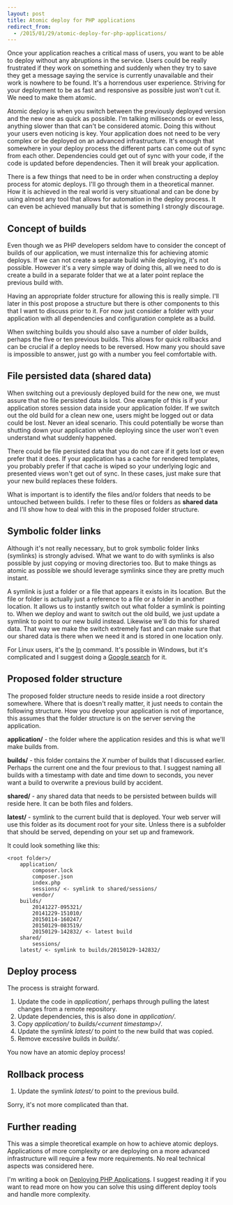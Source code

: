 ```yaml
---
layout: post
title: Atomic deploy for PHP applications
redirect_from: 
  - /2015/01/29/atomic-deploy-for-php-applications/
---
```


Once your application reaches a critical mass of users, you want to be able to deploy without any abruptions in the service. Users could be really frustrated if they work on something and suddenly when they try to save they get a message saying the service is currently unavailable and their work is nowhere to be found. It's a horrendous user experience. Striving for your deployment to be as fast and responsive as possible just won't cut it. We need to make them atomic. 

<!-- more -->

Atomic deploy is when you switch between the previously deployed version and the new one as quick as possible. I'm talking milliseconds or even less, anything slower than that can't be considered atomic. Doing this without your users even noticing is key. Your application does not need to be very complex or be deployed on an advanced infrastructure. It's enough that somewhere in your deploy process the different parts can come out of sync from each other. Dependencies could get out of sync with your code, if the code is updated before dependencies. Then it will break your application. 

There is a few things that need to be in order when constructing a deploy process for atomic deploys. I'll go through them in a theoretical manner. How it is achieved in the real world is very situational and can be done by using almost any tool that allows for automation in the deploy process. It can even be achieved manually but that is something I strongly discourage.

## Concept of builds 

Even though we as PHP developers seldom have to consider the concept of builds of our application, we must internalize this for achieving atomic deploys. If we can not create a separate build while deploying, it's not possible. However it's a very simple way of doing this, all we need to do is create a build in a separate folder that we at a later point replace the previous build with. 

Having an appropriate folder structure for allowing this is really simple. I'll later in this post propose a structure but there is other components to this that I want to discuss prior to it. For now just consider a folder with your application with all dependencies and configuration complete as a build. 

When switching builds you should also save a number of older builds, perhaps the five or ten previous builds. This allows for quick rollbacks and can be crucial if a deploy needs to be reversed. How many you should save is impossible to answer, just go with a number you feel comfortable with. 

## File persisted data (shared data) 

When switching out a previously deployed build for the new one, we must assure that no file persisted data is lost. One example of this is if your application stores session data inside your application folder. If we switch out the old build for a clean new one, users might be logged out or data could be lost. Never an ideal scenario. This could potentially be worse than shutting down your application while deploying since the user won't even understand what suddenly happened. 

There could be file persisted data that you do not care if it gets lost or even prefer that it does. If your application has a cache for rendered templates, you probably prefer if that cache is wiped so your underlying logic and presented views won't get out of sync. In these cases, just make sure that your new build replaces these folders. 

What is important is to identify the files and/or folders that needs to be untouched between builds. I refer to these files or folders as **shared data** and I'll show how to deal with this in the proposed folder structure. 

## Symbolic folder links

Although it's not really necessary, but to grok symbolic folder links (symlinks) is strongly advised. What we want to do with symlinks is also possible by just copying or moving directories too. But to make things as atomic as possible we should leverage symlinks since they are pretty much instant.

A symlink is just a folder or a file that appears it exists in its location. But the file or folder is actually just a reference to a file or a folder in another location. It allows us to instantly switch out what folder a symlink is pointing to. When we deploy and want to switch out the old build, we just update a symlink to point to our new build instead. Likewise we'll do this for shared data. That way we make the switch extremely fast and can make sure that our shared data is there when we need it and is stored in one location only.

For Linux users, it's the [ln](http://linux.about.com/od/commands/l/blcmdl1_ln.htm) command. It's possible in Windows, but it's complicated and I suggest doing a [Google search](http://lmgtfy.com/?q=windows+symbolic+links) for it.

## Proposed folder structure

The proposed folder structure needs to reside inside a root directory somewhere. Where that is doesn't really matter, it just needs to contain the following structure. How you develop your application is not of importance, this assumes that the folder structure is on the server serving the application.

**application/** - the folder where the application resides and this is what we'll make builds from.

**builds/** - this folder contains the *X* number of builds that I discussed earlier. Perhaps the current one and the four previous to that. I suggest naming all builds with a timestamp with date and time down to seconds, you never want a build to overwrite a previous build by accident.

**shared/** - any shared data that needs to be persisted between builds will reside here. It can be both files and folders.

**latest/** - symlink to the current build that is deployed. Your web server will use this folder as its document root for your site. Unless there is a subfolder that should be served, depending on your set up and framework.

It could look something like this:

    <root folder>/
        application/
            composer.lock
            composer.json
            index.php
            sessions/ <- symlink to shared/sessions/
            vendor/
        builds/
            20141227-095321/
            20141229-151010/
            20150114-160247/
            20150129-083519/
            20150129-142832/ <- latest build
        shared/
            sessions/
        latest/ <- symlink to builds/20150129-142832/
            
## Deploy process

The process is straight forward.

1. Update the code in *application/*, perhaps through pulling the latest changes from a remote repository.
2. Update dependencies, this is also done in *application/*.
3. Copy *application/* to *builds/\<current timestamp\>/*.
4. Update the symlink *latest/* to point to the new build that was copied.
5. Remove excessive builds in *builds/*.

You now have an atomic deploy process!

## Rollback process

1. Update the symlink *latest/* to point to the previous build.

Sorry, it's not more complicated than that.

## Further reading

This was a simple theoretical example on how to achieve atomic deploys. Applications of more complexity or are deploying on a more advanced infrastructure will require a few more requirements. No real technical aspects was considered here. 

I'm writing a book on [Deploying PHP Applications](https://leanpub.com/deploying-php-applications). I suggest reading it if you want to read more on how you can solve this using different deploy tools and handle more complexity.
